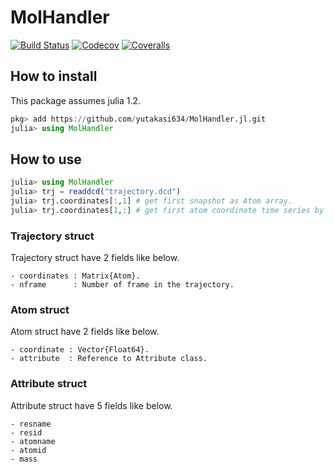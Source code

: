 # MolHandler

[![Build Status](https://travis-ci.com/yutakasi634/MolHandler.svg?branch=master)](https://travis-ci.com/yutakasi634/MolHandler.jl)
[![Codecov](https://codecov.io/gh/yutakasi634/MolHandler.jl/branch/master/graph/badge.svg)](https://codecov.io/gh/yutakasi634/MolHandler.jl)
[![Coveralls](https://coveralls.io/repos/github/yutakasi634/MolHandler.jl/badge.svg?branch=master)](https://coveralls.io/github/yutakasi634/MolHandler.jl?branch=master)

## How to install
This package assumes julia 1.2.
```julia
pkg> add https://github.com/yutakasi634/MolHandler.jl.git
julia> using MolHandler
```

## How to use
```julia
julia> using MolHandler
julia> trj = readdcd("trajectory.dcd")
julia> trj.coordinates[:,1] # get first snapshot as Atom array.
julia> trj.coordinates[1,:] # get first atom coordinate time series by Atom array.
```

### Trajectory struct
Trajectory struct have 2 fields like below.

    - coordinates : Matrix{Atom}.
    - nframe      : Number of frame in the trajectory.

### Atom struct
Atom struct have 2 fields like below.

    - coordinate : Vector{Float64}.
    - attribute  : Reference to Attribute class. 

### Attribute struct
Attribute struct have 5 fields like below.

    - resname
    - resid
    - atomname
    - atomid
    - mass
